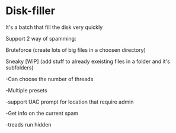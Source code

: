 # Disk-filler
It's a batch that fill the disk very quickly


Support 2 way of spamming:

Bruteforce (create lots of big files in  a choosen directory)

Sneaky [WIP] (add stuff to already exeisting files in a folder and it's subfolders)


-Can choose the number of threads

-Multiple presets

-support UAC prompt for location that require admin

-Get info on the current spam

-treads run hidden

